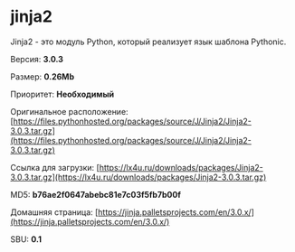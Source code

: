 # jinja2

Jinja2 - это модуль Python, который реализует язык шаблона Pythonic.

Версия: **3.0.3**

Размер: **0.26Mb**

Приоритет: **Необходимый**

Оригинальное расположение: [https://files.pythonhosted.org/packages/source/J/Jinja2/Jinja2-3.0.3.tar.gz](https://files.pythonhosted.org/packages/source/J/Jinja2/Jinja2-3.0.3.tar.gz)

Ссылка для загрузки: [https://lx4u.ru/downloads/packages/Jinja2-3.0.3.tar.gz](https://lx4u.ru/downloads/packages/Jinja2-3.0.3.tar.gz)

MD5: **b76ae2f0647abebc81e7c03f5fb7b00f**

Домашняя страница: [https://jinja.palletsprojects.com/en/3.0.x/](https://jinja.palletsprojects.com/en/3.0.x/)

SBU: **0.1**